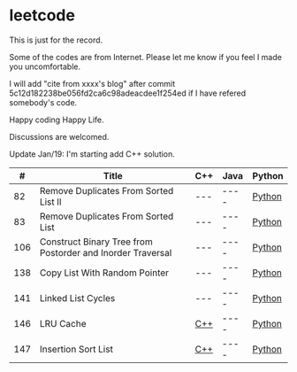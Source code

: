 leetcode
========

This is just for the record.


Some of the codes are from Internet. Please let me know if you feel I made you uncomfortable.

I will add "cite from xxxx's blog" after commit 5c12d182238be056fd2ca6c98adeacdee1f254ed if I have refered somebody's code.

Happy coding Happy Life. 

Discussions are welcomed.

Update Jan/19: I'm starting add C++ solution.

|#  |Title                                                     |C++|Java|Python|
|---|----------------------------------------------------------|---|----|----------------------------------------------------------------------------------------------------------------------|
|82|Remove Duplicates From Sorted List II|---|----|[Python](https://github.com/sureleo/leetcode/blob/master/python/RemoveDuplicatesFromSortedListII.py)|
|83|Remove Duplicates From Sorted List|---|----|[Python](https://github.com/sureleo/leetcode/blob/master/python/RemoveDuplicatesFromSortedList.py)|
|106|Construct Binary Tree from Postorder and Inorder Traversal|---|----|[Python](https://github.com/sureleo/leetcode/blob/master/python/ConstructBinaryTreeFromPreorderAndInorderTraversal.py)|
|138|Copy List With Random Pointer|---|----|[Python](https://github.com/sureleo/leetcode/blob/master/python/CopyListWithRandomPointer.py)|
|141|Linked List Cycles|---|----|[Python](https://github.com/sureleo/leetcode/blob/master/python/LinkedListCycle.py)|
|146|LRU Cache|[C++](https://github.com/sureleo/leetcode/blob/master/c%2B%2B/LRUCache.cpp)|----|[Python](https://github.com/sureleo/leetcode/blob/master/python/LRUCache.py)|
|147|Insertion Sort List|[C++](https://github.com/sureleo/leetcode/blob/master/c%2B%2B/LRUCache.cpp)|----|[Python](https://github.com/sureleo/leetcode/blob/master/python/InsertionSortList.py)|

